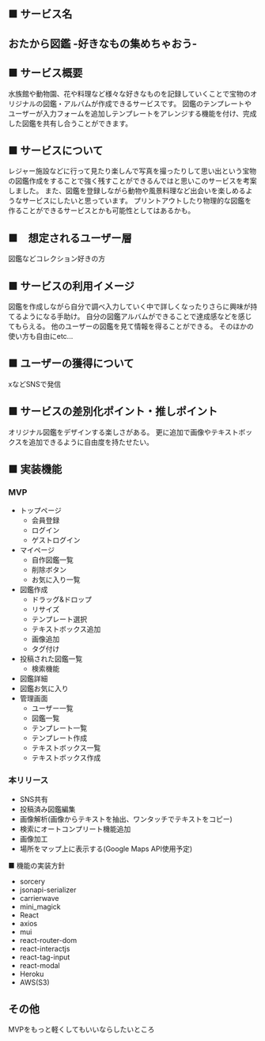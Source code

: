 ## ■ サービス名
## おたから図鑑 -好きなもの集めちゃおう-

## ■ サービス概要
水族館や動物園、花や料理など様々な好きなものを記録していくことで宝物のオリジナルの図鑑・アルバムが作成できるサービスです。
図鑑のテンプレートやユーザーが入力フォームを追加しテンプレートをアレンジする機能を付け、完成した図鑑を共有し合うことができます。

## ■ サービスについて
レジャー施設などに行って見たり楽しんで写真を撮ったりして思い出という宝物の図鑑作成をすることで強く残すことができるんではと思いこのサービスを考案しました。
また、図鑑を登録しながら動物や風景料理など出会いを楽しめるようなサービスにしたいと思っています。
プリントアウトしたり物理的な図鑑を作ることができるサービスとかも可能性としてはあるかも。

## ■　想定されるユーザー層
図鑑などコレクション好きの方

## ■ サービスの利用イメージ
図鑑を作成しながら自分で調べ入力していく中で詳しくなったりさらに興味が持てるようになる手助け。
自分の図鑑アルバムができることで達成感などを感じてもらえる。
他のユーザーの図鑑を見て情報を得ることができる。
そのほかの使い方も自由にetc...

## ■ ユーザーの獲得について
xなどSNSで発信


## ■ サービスの差別化ポイント・推しポイント
オリジナル図鑑をデザインする楽しさがある。
更に追加で画像やテキストボックスを追加できるように自由度を持たせたい。


## ■ 実装機能
 ### MVP
 * トップページ
   * 会員登録
   * ログイン
   * ゲストログイン
 * マイページ
   * 自作図鑑一覧
   * 削除ボタン
   * お気に入り一覧
 * 図鑑作成
   * ドラッグ&ドロップ
   * リサイズ
   * テンプレート選択
   * テキストボックス追加
   * 画像追加
   * タグ付け
 * 投稿された図鑑一覧
   * 検索機能
 * 図鑑詳細
 * 図鑑お気に入り
 * 管理画面
    * ユーザー一覧
    * 図鑑一覧
    * テンプレート一覧
    * テンプレート作成
    * テキストボックス一覧
    * テキストボックス作成
   
 ### 本リリース
 * SNS共有
 * 投稿済み図鑑編集
 * 画像解析(画像からテキストを抽出、ワンタッチでテキストをコピー)
 * 検索にオートコンプリート機能追加
 * 画像加工
 * 場所をマップ上に表示する(Google Maps API使用予定)

■ 機能の実装方針
 - sorcery
 - jsonapi-serializer
 - carrierwave
 - mini_magick
 - React
 - axios
 - mui
 - react-router-dom
 - react-interactjs
 - react-tag-input
 - react-modal
 - Heroku
 - AWS(S3)
   
## その他
MVPをもっと軽くしてもいいならしたいところ
